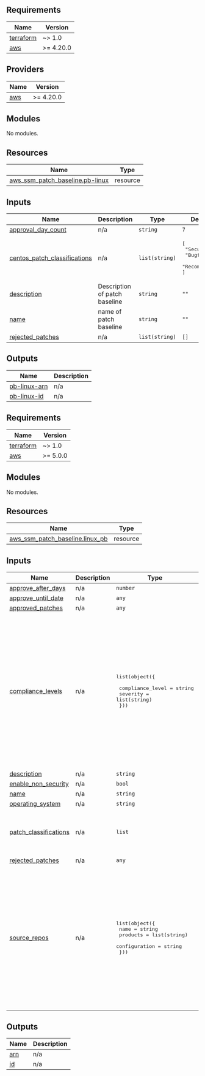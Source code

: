 ## Requirements

| Name | Version |
|------|---------|
| <a name="requirement_terraform"></a> [terraform](#requirement\_terraform) | ~> 1.0 |
| <a name="requirement_aws"></a> [aws](#requirement\_aws) | >= 4.20.0 |

## Providers

| Name | Version |
|------|---------|
| <a name="provider_aws"></a> [aws](#provider\_aws) | >= 4.20.0 |

## Modules

No modules.

## Resources

| Name | Type |
|------|------|
| [aws_ssm_patch_baseline.pb-linux](https://registry.terraform.io/providers/hashicorp/aws/latest/docs/resources/ssm_patch_baseline) | resource |

## Inputs

| Name | Description | Type | Default | Required |
|------|-------------|------|---------|:--------:|
| <a name="input_approval_day_count"></a> [approval\_day\_count](#input\_approval\_day\_count) | n/a | `string` | `7` | no |
| <a name="input_centos_patch_classifications"></a> [centos\_patch\_classifications](#input\_centos\_patch\_classifications) | n/a | `list(string)` | <pre>[<br>  "Security",<br>  "Bugfix",<br>  "Recommended"<br>]</pre> | no |
| <a name="input_description"></a> [description](#input\_description) | Description of patch baseline | `string` | `""` | no |
| <a name="input_name"></a> [name](#input\_name) | name of patch baseline | `string` | `""` | no |
| <a name="input_rejected_patches"></a> [rejected\_patches](#input\_rejected\_patches) | n/a | `list(string)` | `[]` | no |

## Outputs

| Name | Description |
|------|-------------|
| <a name="output_pb-linux-arn"></a> [pb-linux-arn](#output\_pb-linux-arn) | n/a |
| <a name="output_pb-linux-id"></a> [pb-linux-id](#output\_pb-linux-id) | n/a |

<!-- BEGIN_TF_DOCS -->
## Requirements

| Name | Version |
|------|---------|
| <a name="requirement_terraform"></a> [terraform](#requirement\_terraform) | ~> 1.0 |
| <a name="requirement_aws"></a> [aws](#requirement\_aws) | >= 5.0.0 |

## Modules

No modules.

## Resources

| Name | Type |
|------|------|
| [aws_ssm_patch_baseline.linux_pb](https://registry.terraform.io/providers/hashicorp/aws/latest/docs/resources/ssm_patch_baseline) | resource |

## Inputs

| Name | Description | Type | Default | Required |
|------|-------------|------|---------|:--------:|
| <a name="input_approve_after_days"></a> [approve\_after\_days](#input\_approve\_after\_days) | n/a | `number` | `7` | no |
| <a name="input_approve_until_date"></a> [approve\_until\_date](#input\_approve\_until\_date) | n/a | `any` | `null` | no |
| <a name="input_approved_patches"></a> [approved\_patches](#input\_approved\_patches) | n/a | `any` | `null` | no |
| <a name="input_compliance_levels"></a> [compliance\_levels](#input\_compliance\_levels) | n/a | <pre>list(object({<br>    <br>    compliance_level = string<br>    severity = list(string)<br>  }))</pre> | <pre>[<br>  {<br>    "compliance_level": "CRITICAL",<br>    "severity": [<br>      "Critical",<br>      "Important"<br>    ]<br>  },<br>  {<br>    "compliance_level": "MEDIUM",<br>    "severity": [<br>      "Moderate"<br>    ]<br>  },<br>  {<br>    "compliance_level": "LOW",<br>    "severity": [<br>      "Low"<br>    ]<br>  }<br>]</pre> | no |
| <a name="input_description"></a> [description](#input\_description) | n/a | `string` | `"null"` | no |
| <a name="input_enable_non_security"></a> [enable\_non\_security](#input\_enable\_non\_security) | n/a | `bool` | `true` | no |
| <a name="input_name"></a> [name](#input\_name) | n/a | `string` | `"null"` | no |
| <a name="input_operating_system"></a> [operating\_system](#input\_operating\_system) | n/a | `string` | `"null"` | no |
| <a name="input_patch_classifications"></a> [patch\_classifications](#input\_patch\_classifications) | n/a | `list` | <pre>[<br>  "Security",<br>  "Bugfix",<br>  "Recommended"<br>]</pre> | no |
| <a name="input_rejected_patches"></a> [rejected\_patches](#input\_rejected\_patches) | n/a | `any` | `null` | no |
| <a name="input_source_repos"></a> [source\_repos](#input\_source\_repos) | n/a | <pre>list(object({<br>    name = string<br>    products = list(string)<br>    configuration = string<br>  }))</pre> | <pre>[<br>  {<br>    "configuration": "[base]\nname=CentOS-$releasever - Base\n#mirrorlist=http://mirrorlist.centos.org/?release=$releasever&arch=$basearch&repo=os&infra=$infra\nbaseurl=http://mirror.centos.org/centos/$releasever/os/$basearch/\ngpgcheck=1\ngpgkey=file:///etc/pki/rpm-gpg/RPM-GPG-KEY-CentOS-7\nexclude=corosync pacemaker\n",<br>    "name": "base",<br>    "products": [<br>      "CentOS7.0",<br>      "CentOS7.1",<br>      "CentOS7.2",<br>      "CentOS7.3",<br>      "CentOS7.4",<br>      "CentOS7.5",<br>      "CentOS7.6",<br>      "CentOS7.7",<br>      "CentOS7.8",<br>      "CentOS7.9"<br>    ]<br>  }<br>]</pre> | no |

## Outputs

| Name | Description |
|------|-------------|
| <a name="output_arn"></a> [arn](#output\_arn) | n/a |
| <a name="output_id"></a> [id](#output\_id) | n/a |
<!-- END_TF_DOCS -->